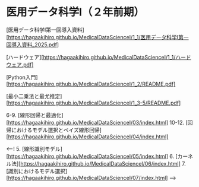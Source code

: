 # 医用データ科学I（２年前期）

[医用データ科学I第一回導入資料][https://hagaakihiro.github.io/MedicalDataScienceI/1_1/医用データ科学I第一回導入資料_2025.pdf]

[ハードウェア][https://hagaakihiro.github.io/MedicalDataScienceI/1_1/ハードウェア.pdf]

[Python入門][https://hagaakihiro.github.io/MedicalDataScienceI/1_2/README.pdf]

[最小二乗法と最尤推定][https://hagaakihiro.github.io/MedicalDataScienceI/1_3-5/README.pdf]

6-9. [線形回帰と最適化][https://hagaakihiro.github.io/MedicalDataScienceI/03/index.html]
10-12. [回帰におけるモデル選択とベイズ線形回帰][https://hagaakihiro.github.io/MedicalDataScienceI/04/index.html]

<--!
5. [線形識別モデル][https://hagaakihiro.github.io/MedicalDataScienceI/05/index.html]
6. [カーネル法][https://hagaakihiro.github.io/MedicalDataScienceI/06/index.html]
7. [識別におけるモデル選択][https://hagaakihiro.github.io/MedicalDataScienceI/07/index.html]
-->
